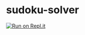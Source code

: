 # sudoku-solver

[![Run on Repl.it](https://repl.it/badge/github/wolfian/sudoku-solver)](https://repl.it/github/wolfian/sudoku-solver)
